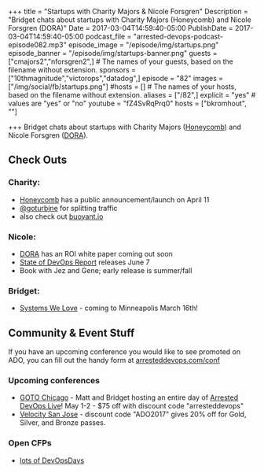 +++
title = "Startups with Charity Majors & Nicole Forsgren"
Description = "Bridget chats about startups with Charity Majors (Honeycomb) and Nicole Forsgren (DORA)"
Date = 2017-03-04T14:59:40-05:00
PublishDate = 2017-03-04T14:59:40-05:00
podcast_file = "arrested-devops-podcast-episode082.mp3"
episode_image = "/episode/img/startups.png"
episode_banner = "/episode/img/startups-banner.png"
guests = ["cmajors2","nforsgren2",] # The names of your guests, based on the filename without extension.
sponsors = ["10thmagnitude","victorops","datadog",]
episode = "82"
images = ["/img/social/fb/startups.png"]
#hosts = [] # The names of your hosts, based on the filename without extension.
aliases = ["/82",]
explicit = "yes" # values are "yes" or "no"
youtube = "fZ4SvRqPrq0"
hosts = ["bkromhout", ""]

+++
Bridget chats about startups with Charity Majors ([Honeycomb](https://honeycomb.io)) and Nicole Forsgren ([DORA](https://devops-research.com/)).


## Check Outs

### Charity: 
- [Honeycomb](https://honeycomb.io) has a public announcement/launch on April 11
- [@goturbine](http://turbinelabs.io/) for splitting traffic
- also check out [buoyant.io](https://buoyant.io/)


### Nicole: 
- [DORA](https://devops-research.com/) has an ROI white paper coming out soon
- [State of DevOps Report](https://devops-research.com/research.html) releases June 7
- Book with Jez and Gene; early release is summer/fall

### Bridget: 
- [Systems We Love](https://systemswe.love/) - coming to Minneapolis March 16th!

## Community & Event Stuff

If you have an upcoming conference you would like to see promoted on ADO, you can fill out the handy form at [arresteddevops.com/conf](https://arresteddevops.com/conf)

### Upcoming conferences

- [GOTO Chicago](https://gotochgo.com/) - Matt and Bridget hosting an entire day of [Arrested DevOps Live](https://gotochgo.com/2017/tracks/43)! May 1-2 - $75 off with discount code "arresteddevops"
- [Velocity San Jose](https://conferences.oreilly.com/velocity/vl-ca) - discount code "ADO2017" gives 20% off for Gold, Silver, and Bronze passes.

### Open CFPs

* [lots of DevOpsDays](https://devopsdays.org/speaking)
